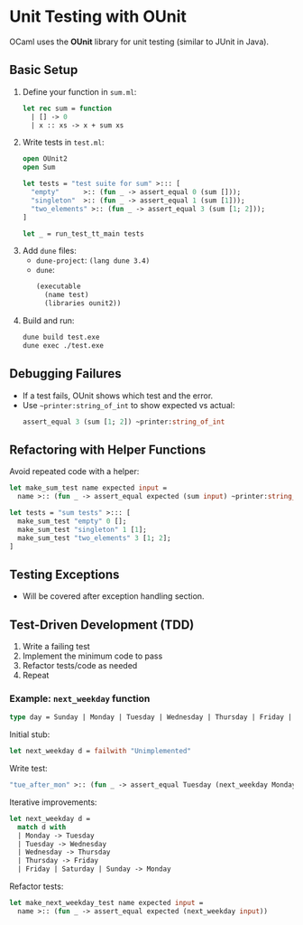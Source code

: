 # Unit Testing with OUnit

OCaml uses the **OUnit** library for unit testing (similar to JUnit in Java).

## Basic Setup
1. Define your function in `sum.ml`:
   ```ocaml
   let rec sum = function
     | [] -> 0
     | x :: xs -> x + sum xs
   ```
2. Write tests in `test.ml`:
   ```ocaml
   open OUnit2
   open Sum

   let tests = "test suite for sum" >::: [
     "empty"      >:: (fun _ -> assert_equal 0 (sum []));
     "singleton"  >:: (fun _ -> assert_equal 1 (sum [1]));
     "two_elements" >:: (fun _ -> assert_equal 3 (sum [1; 2]));
   ]

   let _ = run_test_tt_main tests
   ```
3. Add `dune` files:
   - `dune-project`: `(lang dune 3.4)`
   - `dune`:
     ```lisp
     (executable
       (name test)
       (libraries ounit2))
     ```
4. Build and run:
   ```bash
   dune build test.exe
   dune exec ./test.exe
   ```

## Debugging Failures
- If a test fails, OUnit shows which test and the error.
- Use `~printer:string_of_int` to show expected vs actual:
  ```ocaml
  assert_equal 3 (sum [1; 2]) ~printer:string_of_int
  ```

## Refactoring with Helper Functions
Avoid repeated code with a helper:
```ocaml
let make_sum_test name expected input =
  name >:: (fun _ -> assert_equal expected (sum input) ~printer:string_of_int)

let tests = "sum tests" >::: [
  make_sum_test "empty" 0 [];
  make_sum_test "singleton" 1 [1];
  make_sum_test "two_elements" 3 [1; 2];
]
```

## Testing Exceptions
- Will be covered after exception handling section.

## Test-Driven Development (TDD)
1. Write a failing test
2. Implement the minimum code to pass
3. Refactor tests/code as needed
4. Repeat

### Example: `next_weekday` function
```ocaml
type day = Sunday | Monday | Tuesday | Wednesday | Thursday | Friday | Saturday
```
Initial stub:
```ocaml
let next_weekday d = failwith "Unimplemented"
```
Write test:
```ocaml
"tue_after_mon" >:: (fun _ -> assert_equal Tuesday (next_weekday Monday))
```
Iterative improvements:
```ocaml
let next_weekday d =
  match d with
  | Monday -> Tuesday
  | Tuesday -> Wednesday
  | Wednesday -> Thursday
  | Thursday -> Friday
  | Friday | Saturday | Sunday -> Monday
```
Refactor tests:
```ocaml
let make_next_weekday_test name expected input =
  name >:: (fun _ -> assert_equal expected (next_weekday input))
```